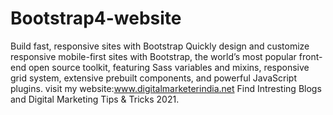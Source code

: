 # Bootstrap4-website
Build fast, responsive sites with Bootstrap Quickly design and customize responsive mobile-first sites with Bootstrap, the world’s most popular front-end open source toolkit, featuring Sass variables and mixins, responsive grid system, extensive prebuilt components, and powerful JavaScript plugins.
visit my website:www.digitalmarketerindia.net Find Intresting Blogs and Digital Marketing Tips & Tricks 2021.
